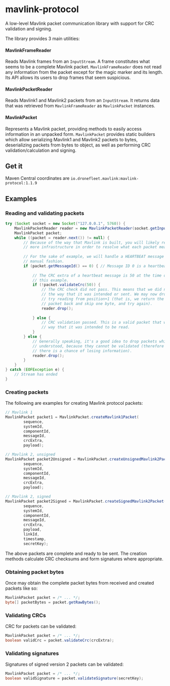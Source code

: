 # mavlink-protocol

A low-level Mavlink packet communication library with support for CRC validation and
signing.

The library provides 3 main utilities:

#### MavlinkFrameReader

Reads Mavlink frames from an `InputStream`. A frame constitutes what seems to be a complete
Mavlink packet. `MavlinkFrameReader` does not read any information from the packet except for
the magic marker and its length. Its API allows its users to drop frames that seem suspicious.

#### MavlinkPacketReader

Reads Mavlink1 and Mavlink2 packets from an `InputStream`. It returns data that was retrieved
from `MavlinkFrameReader` as `MavlinkPacket` instances.
 
#### MavlinkPacket

Represents a Mavlink packet, providing methods to easily access information in an unpacked form.
`MavlinkPacket` provides static builders which allow serializing Mavlink1 and Mavlink2 packets to
bytes, deserializing packets from bytes to object, as well as performing CRC validation/calculation
and signing.

## Get it

Maven Central coordinates are `io.dronefleet.mavlink:mavlink-protocol:1.1.9`

## Examples

### Reading and validating packets

```java
try (Socket socket = new Socket("127.0.0.1", 5760)) {
    MavlinkPacketReader reader = new MavlinkPacketReader(socket.getInputStream()); 
    MavlinkPacket packet;
    while ((packet = reader.next()) != null) {
        // Because of the way that Mavlink is built, you will likely require
        // more infrastructure in order to resolve what each packet means.
        
        // For the sake of example, we will handle a HEARTBEAT message in a hard-coded,
        // manual fashion.
        if (packet.getMessageId() == 0) { // Message ID 0 is a heartbeat message.
            
            // The CRC extra of a heartbeat message is 50 at the time of writing of
            // this example.
            if (!packet.validateCrc(50)) {
                // The CRC check did not pass. This means that we did not read the data
                // the way that it was intended or sent. We may now drop the packet to
                // try reading from position+1 (that is, we return the bytes of this
                // packet back and skip one byte, and try again).
                reader.drop();
                
            } else {
                // CRC validation passed. This is a valid packet that was read the
                // way that it was intended to be read.
            }
        } else {
            // Generally speaking, it's a good idea to drop packets which message ID is not
            // understood, because they cannot be validated (therefore if data is corrupted,
            // there is a chance of losing information).
            reader.drop();
        }
    }
} catch (EOFException e) {
    // Stream has ended
}
```

### Creating packets

The following are examples for creating Mavlink protocol packets:

```java
// Mavlink 1
MavlinkPacket packet1 = MavlinkPacket.createMavlink1Packet(
        sequence,
        systemId,
        componentId,
        messageId,
        crcExtra,
        payload);

// Mavlink 2, unsigned
MavlinkPacket packet2Unsigned = MavlinkPacket.createUnsignedMavlink2Packet(
        sequence,
        systemId,
        componentId,
        messageId,
        crcExtra,
        payload);

// Mavlink 2, signed
MavlinkPacket packet2Signed = MavlinkPacket.createSignedMavlink2Packet(
        sequence,
        systemId,
        componentId,
        messageId,
        crcExtra,
        payload,
        linkId,
        timestamp,
        secretKey);
```

The above packets are complete and ready to be sent. The creation methods calculate
CRC checksums and form signatures where appropriate.

### Obtaining packet bytes

Once may obtain the complete packet bytes from received and created packets
like so:

```java
MavlinkPacket packet = /* ... */;
byte[] packetBytes = packet.getRawBytes();
```

### Validating CRCs
CRC for packets can be validated:
```java
MavlinkPacket packet = /* ... */;
boolean validCrc = packet.validateCrc(crcExtra);
```

### Validating signatures
Signatures of signed version 2 packets can be validated:
```java
MavlinkPacket packet = /* ... */;
boolean validSignature = packet.validateSignature(secretKey);
```
